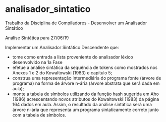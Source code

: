 # analisador_sintatico
Trabalho da Disciplina de Compiladores - Desenvolver um Analisador Sintático

Análise Sintática para 27/06/19

Implementar um Analisador Sintático Descendente que:
- tome como entrada a lista proveniente do analisador léxico desenvolvido na 1a Fase
- efetue a análise sintática da sequência de tokens como mostrados nos Anexos 1 e 2 do Kowaltowski (1983) e capítulo 5;
- construa uma representação intermediária do programa fonte (árvore de programa) na forma de árvore n-ária (árvore abstrata que será dada em aula);
- monte a tabela de símbolos utilizando da função hash sugerida em Aho (1986) acrescentando novos atributos do Kowaltowski (1983) da página 164 dados em aula.
Assim, o resultado da análise sintática será uma árvore n-ária que representa um programa sintaticamente correto junto com a tabela de símbolos.
